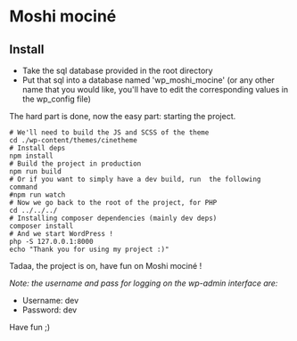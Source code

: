 # Moshi mociné

## Install
- Take the sql database provided in the root directory
- Put that sql into a database named 'wp_moshi_mocine' (or any other name that you would like, you'll have to edit the corresponding values in the wp_config file)

The hard part is done, now the easy part: starting the project.

```shell
# We'll need to build the JS and SCSS of the theme
cd ./wp-content/themes/cinetheme
# Install deps
npm install
# Build the project in production
npm run build
# Or if you want to simply have a dev build, run  the following command
#npm run watch
# Now we go back to the root of the project, for PHP
cd ../../../
# Installing composer dependencies (mainly dev deps)
composer install
# And we start WordPress !
php -S 127.0.0.1:8000
echo "Thank you for using my project :)"
```

Tadaa, the project is on, have fun on Moshi mociné !

*Note: the username and pass for logging on the wp-admin interface are:*
- Username: dev
- Password: dev

Have fun ;)